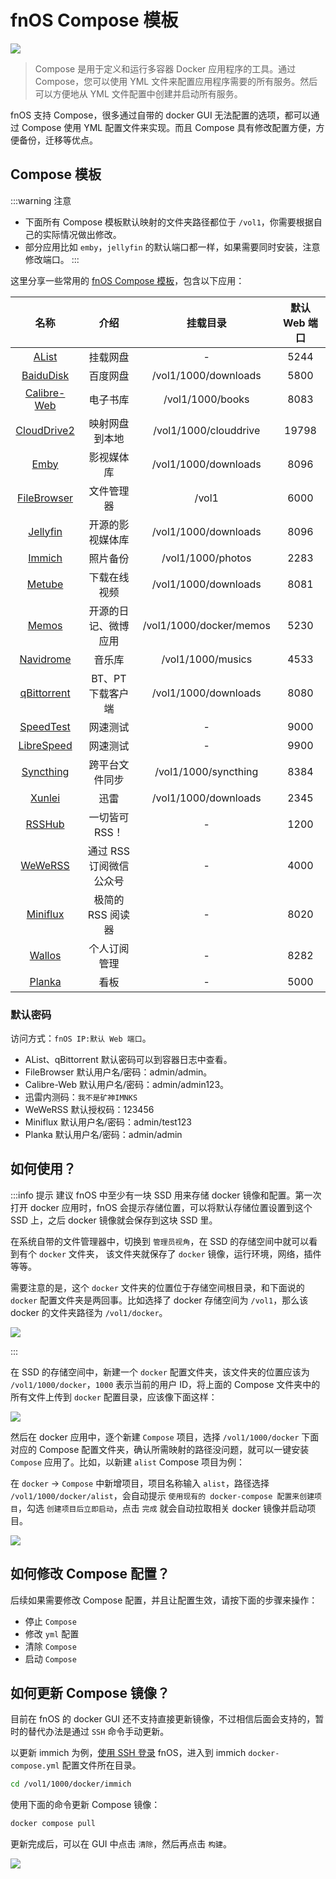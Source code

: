 # fnOS Compose 模板

![](https://img.slarker.me/wiki/d1f910c1b4c74765ba2754b10c8002e3.jpeg)

> Compose 是用于定义和运行多容器 Docker 应用程序的工具。通过 Compose，您可以使用 YML 文件来配置应用程序需要的所有服务。然后可以方便地从 YML 文件配置中创建并启动所有服务。

fnOS 支持 Compose，很多通过自带的 docker GUI 无法配置的选项，都可以通过 Compose 使用 YML 配置文件来实现。而且 Compose 具有修改配置方便，方便备份，迁移等优点。

## Compose 模板

:::warning 注意
- 下面所有 Compose 模板默认映射的文件夹路径都位于 `/vol1`，你需要根据自己的实际情况做出修改。
- 部分应用比如 `emby`，`jellyfin` 的默认端口都一样，如果需要同时安装，注意修改端口。
:::

这里分享一些常用的 [fnOS Compose 模板](https://www.123pan.com/s/1JKMjv-ICao)，包含以下应用：

| 名称        |     介绍      |  挂载目录 | 默认 Web 端口 |
| :-------------: | :-----------: | :----: | :----: |
| [AList](https://alist.nn.ci/zh/)       | 挂载网盘 | - | 5244 | 
| [BaiduDisk](https://hub.docker.com/r/johngong/baidunetdisk)       | 百度网盘 | /vol1/1000/downloads | 5800 |
|  [Calibre-Web](https://hub.docker.com/r/linuxserver/calibre-web)      |   电子书库   |  /vol1/1000/books | 8083 |
|  [CloudDrive2](https://www.clouddrive2.com/) |   映射网盘到本地    |   /vol1/1000/clouddrive | 19798 |
|  [Emby](https://hub.docker.com/r/amilys/embyserver) |   影视媒体库    |   /vol1/1000/downloads | 8096 |
|  [FileBrowser](https://github.com/filebrowser/filebrowser) |   文件管理器    |   /vol1 | 6000 |
|  [Jellyfin](https://hub.docker.com/r/nyanmisaka/jellyfin) |   开源的影视媒体库    |   /vol1/1000/downloads | 8096 |
|  [Immich](https://immich.app/) |   照片备份    |   /vol1/1000/photos | 2283 |
|  [Metube](https://github.com/alexta69/metube) |   下载在线视频    |   /vol1/1000/downloads | 8081 |
|  [Memos](https://github.com/usememos/memos) |   开源的日记、微博应用    |   /vol1/1000/docker/memos | 5230 |
|  [Navidrome](https://github.com/navidrome/navidrome) |   音乐库    |   /vol1/1000/musics | 4533 |
|  [qBittorrent](https://hub.docker.com/r/linuxserver/qbittorrent) |   BT、PT 下载客户端    |   /vol1/1000/downloads | 8080 |
|  [SpeedTest](https://hub.docker.com/r/openspeedtest/latest) |   网速测试    |   - | 9000 |
|  [LibreSpeed](https://docs.linuxserver.io/images/docker-librespeed/) |   网速测试    |   - | 9900 |
|  [Syncthing](https://docs.linuxserver.io/images/docker-syncthing) |   跨平台文件同步    |   /vol1/1000/syncthing | 8384 |
|  [Xunlei](https://github.com/cnk3x/xunlei) |   迅雷    |   /vol1/1000/downloads | 2345 |
|  [RSSHub](https://docs.rsshub.app/) |   一切皆可 RSS！    |   - | 1200 |
|  [WeWeRSS](https://github.com/cooderl/wewe-rss) |   通过 RSS 订阅微信公众号    |   - | 4000 |
|  [Miniflux](https://miniflux.app/) |   极简的 RSS 阅读器    |   - | 8020 |
|  [Wallos](https://github.com/ellite/Wallos) |   个人订阅管理    |   - | 8282 |
|  [Planka](https://planka.app) |   看板    |   - | 5000 |

### 默认密码

访问方式：`fnOS IP:默认 Web 端口`。

- AList、qBittorrent 默认密码可以到容器日志中查看。
- FileBrowser 默认用户名/密码：admin/admin。
- Calibre-Web 默认用户名/密码：admin/admin123。
- 迅雷内测码：`我不是矿神IMNKS`
- WeWeRSS 默认授权码：123456
- Miniflux 默认用户名/密码：admin/test123
- Planka 默认用户名/密码：admin/admin

## 如何使用？

:::info 提示
建议 fnOS 中至少有一块 SSD 用来存储 docker 镜像和配置。第一次打开 docker 应用时，fnOS 会提示存储位置，可以将默认存储位置设置到这个 SSD 上，之后 docker 镜像就会保存到这块 SSD 里。

在系统自带的文件管理器中，切换到 `管理员视角`，在 SSD 的存储空间中就可以看到有个 `docker` 文件夹， 该文件夹就保存了 `docker` 镜像，运行环境，网络，插件等等。

需要注意的是，这个 `docker` 文件夹的位置位于存储空间根目录，和下面说的 `docker` 配置文件夹是两回事。比如选择了 docker 存储空间为 `/vol1`，那么该 docker 的文件夹路径为 `/vol1/docker`。

![](https://img.slarker.me/wiki/b7f53b07cf85475086fe98213b4aa363.png)

:::

在 SSD 的存储空间中，新建一个 `docker` 配置文件夹，该文件夹的位置应该为 `/vol1/1000/docker`，`1000` 表示当前的用户 ID，将上面的 Compose 文件夹中的所有文件上传到 `docker` 配置目录，应该像下面这样：

![](https://img.slarker.me/wiki/1e5e847f1af14f93b5bd17ca9aedbea6.png)

然后在 docker 应用中，逐个新建 `Compose` 项目，选择 `/vol1/1000/docker` 下面对应的 Compose 配置文件夹，确认所需映射的路径没问题，就可以一键安装 `Compose` 应用了。比如，以新建 `alist` Compose 项目为例：

在 `docker` -> `Compose` 中新增项目，项目名称输入 `alist`，路径选择 `/vol1/1000/docker/alist`，会自动提示 `使用现有的 docker-compose 配置来创建项目`，勾选 `创建项目后立即启动`，点击 `完成` 就会自动拉取相关 docker 镜像并启动项目。

![](https://img.slarker.me/wiki/910ff73f8ac54ddbbd60b7047dc7b56e.png)

## 如何修改 Compose 配置？

后续如果需要修改 Compose 配置，并且让配置生效，请按下面的步骤来操作：

- 停止 `Compose`
- 修改 `yml` 配置
- 清除 `Compose`
- 启动 `Compose`

## 如何更新 Compose 镜像？

目前在 fnOS 的 docker GUI 还不支持直接更新镜像，不过相信后面会支持的，暂时的替代办法是通过 `SSH` 命令手动更新。

以更新 immich 为例，[使用 SSH 登录](/fnos/ssh.md) fnOS，进入到 immich `docker-compose.yml` 配置文件所在目录。

```sh
cd /vol1/1000/docker/immich
```

使用下面的命令更新 Compose 镜像：

```sh
docker compose pull
```

更新完成后，可以在 GUI 中点击 `清除`，然后再点击 `构建`。

![](https://img.slarker.me/wiki/a76e77b20c2b4a26832339fcff3349fe.png)